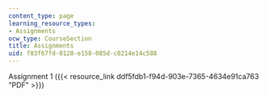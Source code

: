 ```yaml
---
content_type: page
learning_resource_types:
- Assignments
ocw_type: CourseSection
title: Assignments
uid: f83f67fd-0128-e158-085d-c8214e14c588
---
```


Assignment 1 ({{< resource_link ddf5fdb1-f94d-903e-7365-4634e91ca763 "PDF" >}})